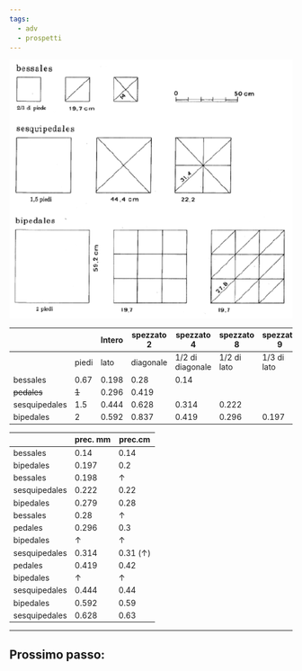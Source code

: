 ```yaml
---
tags:
  - adv
  - prospetti
---
```

![](img/laterizi-romani.png)


|               |       | Intero | spezzato 2 | spezzato 4        | spezzato 8  | spezzato 9  | spezzato 18      |
| ------------- | ----- | ------ | ---------- | ----------------- | ----------- | ----------- | ---------------- |
|               | piedi | lato   | diagonale  | 1/2 di  diagonale | 1/2 di lato | 1/3 di lato | 1/3 di diagonale |
| bessales      | 0.67  | 0.198  | 0.28       | 0.14              |             |             |                  |
| ~~pedales~~   | ~~1~~ | 0.296  | 0.419      |                   |             |             |                  |
| sesquipedales | 1.5   | 0.444  | 0.628      | 0.314             | 0.222       |             |                  |
| bipedales     | 2     | 0.592  | 0.837      | 0.419             | 0.296       | 0.197       | 0.279            |


|               | prec. mm | prec.cm  |
| ------------- | -------- | -------- |
| bessales      | 0.14     | 0.14     |
| bipedales     | 0.197    | 0.2      |
| bessales      | 0.198    | ↑        |
| sesquipedales | 0.222    | 0.22     |
| bipedales     | 0.279    | 0.28     |
| bessales      | 0.28     | ↑        |
| pedales       | 0.296    | 0.3      |
| bipedales     | ↑        | ↑        |
| sesquipedales | 0.314    | 0.31 (↑) |
| pedales       | 0.419    | 0.42     |
| bipedales     | ↑        | ↑        |
| sesquipedales | 0.444    | 0.44     |
| bipedales     | 0.592    | 0.59     |
| sesquipedales | 0.628    | 0.63     |

---
Prossimo passo:
- 